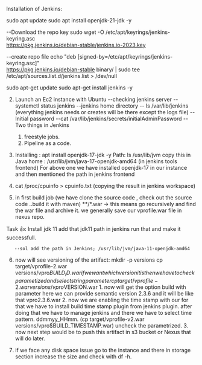 

Installation of Jenkins:

sudo apt update 
sudo apt install openjdk-21-jdk -y

--Download the repo key
sudo wget -O /etc/apt/keyrings/jenkins-keyring.asc \
  https://pkg.jenkins.io/debian-stable/jenkins.io-2023.key

--create repo file
echo "deb [signed-by=/etc/apt/keyrings/jenkins-keyring.asc]" \
  https://pkg.jenkins.io/debian-stable binary/ | sudo tee \
  /etc/apt/sources.list.d/jenkins.list > /dev/null

sudo apt-get update
sudo apt-get install jenkins -y

2. Launch an Ec2 instance with Ubuntu
--checking jenkins server --systemctl status jenkins
--jenkins home directory -- ls /var/lib/jenkins (everything jenkins needs or creates will be there
except the logs file)
--Initial password --cat /var/lib/jenkins/secrets/initialAdminPassword
--Two things in Jenkins 
   1. freestyle jobs.
   2. Pipeline as a code.

3. Installing : apt install openjdk-17-jdk -y
   Path:   ls /usr/lib/jvm
   copy this in Java home : /usr/lib/jvm/java-17-openjdk-amd64 (in jenkins tools frontend)
   For above one we have installed openjdk-17 in our instance and then mentioned the path in jenkins
   frontend

  4. cat /proc/cpuinfo > cpuinfo.txt (copying the result in jenkins workspace) 

  5. in first build job (we have clone the source code , check out the source code ..build it with maven)
   **/*.war -> this means go recursively and find the war file and archive it.
   we generally save our vprofile.war file in nexus repo.

   Task 👍:
       Install jdk 11
       add that jdk11 path in jenkins
       run that and make it successfull.

       --sol add the path in Jenkins; /usr/lib/jvm/java-11-openjdk-amd64
      
   6. now will see versioning of the artifact:
     mkdir -p versions
     cp target/vprofile-2.war versions/vpro$BUILD_ID.war
     if we want which version it is then we have to check parametized and select string parameter
     cp target/vprofile-2.war versions/vpro$VERSION.war
     1. now will get the option build with parameter
        here we can provide semantic version 2.3.6 and it will be like that vpro2.3.6.war
     2. now we are enabling the time stamp with our for that we have to install build time stamp
        plugin from jenkins plugin. after doing that we have to manage jenkins and there we have to select time pattern. ddmmyy_HHmm. (cp target/vprofile-v2.war versions/vpro$BUILD_TIMESTAMP.war)
        uncheck the parametrized.
     3. now next step would be to push this artifact in s3 bucket or Nexus that will do later.

   7. if we face any disk space issue go to the instance and there in storage section increase the size and check with df -h.


  












